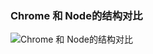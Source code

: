 <style>img {max-width: 400px} .w4{max-width: 400px}.w5{max-width: 500px}</style>




### Chrome 和 Node的结构对比
![Chrome 和 Node的结构对比](https://tva1.sinaimg.cn/large/006y8mN6ly1g9bm7u7en0j31g60rswf6.jpg)

